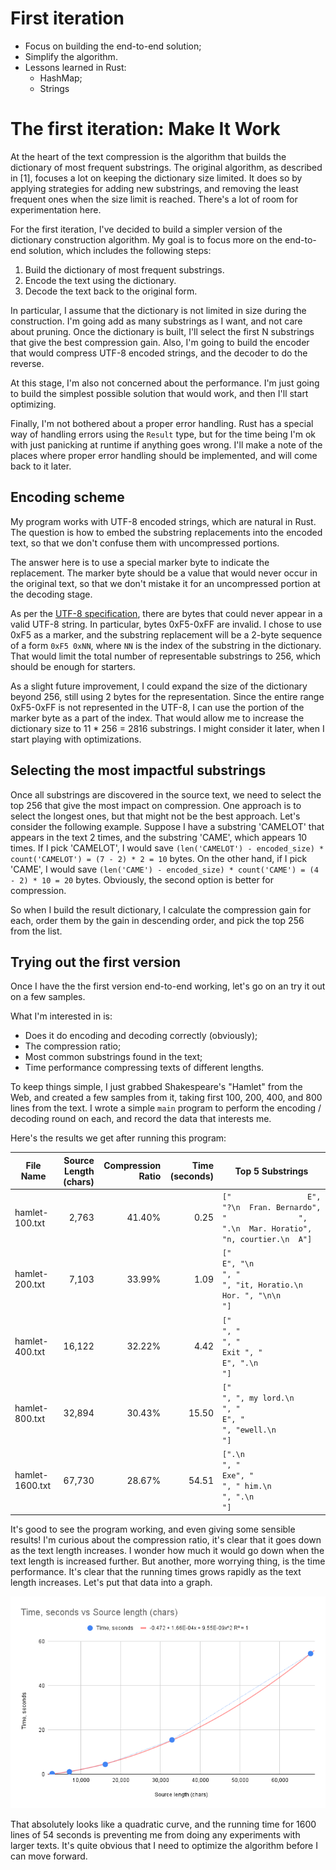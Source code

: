 # First iteration

- Focus on building the end-to-end solution;
- Simplify the algorithm.
- Lessons learned in Rust:
  - HashMap;
  - Strings

# The first iteration: Make It Work

At the heart of the text compression is the algorithm that builds the dictionary of most frequent substrings. The original algorithm, as described in [1], focuses a lot on keeping the dictionary size limited. It does so by applying strategies for adding new substrings, and removing the least frequent ones when the size limit is reached. There's a lot of room for experimentation here.

For the first iteration, I've decided to build a simpler version of the dictionary construction algorithm. My goal is to focus more on the end-to-end solution, which includes the following steps:

1. Build the dictionary of most frequent substrings.
2. Encode the text using the dictionary.
3. Decode the text back to the original form.

In particular, I assume that the dictionary is not limited in size during the construction. I'm going add as many substrings as I want, and not care about pruning. Once the dictionary is built, I'll select the first N substrings that give the best compression gain. Also, I'm going to build the encoder that would compress UTF-8 encoded strings, and the decoder to do the reverse.

At this stage, I'm also not concerned about the performance. I'm just going to build the simplest possible solution that would work, and then I'll start optimizing.

Finally, I'm not bothered about a proper error handling. Rust has a special way of handling errors using the `Result` type, but for the time being I'm ok with just panicking at runtime if anything goes wrong. I'll make a note of the places where proper error handling should be implemented, and will come back to it later.

## Encoding scheme

My program works with UTF-8 encoded strings, which are natural in Rust. The question is how to embed the substring replacements into the encoded text, so that we don't confuse them with uncompressed portions.

The answer here is to use a special marker byte to indicate the replacement. The marker byte should be a value that would never occur in the original text, so that we don't mistake it for an uncompressed portion at the decoding stage.

As per the [UTF-8 specification](https://en.wikipedia.org/wiki/UTF-8), there are bytes that could never appear in a valid UTF-8 string. In particular, bytes 0xF5-0xFF are invalid. I chose to use 0xF5 as a marker, and the substring replacement will be a 2-byte sequence of a form `0xF5 0xNN`, where `NN` is the index of the substring in the dictionary. That would limit the total number of representable substrings to 256, which should be enough for starters.

As a slight future improvement, I could expand the size of the dictionary beyond 256, still using 2 bytes for the representation. Since the entire range 0xF5-0xFF is not represented in the UTF-8, I can use the portion of the marker byte as a part of the index. That would allow me to increase the dictionary size to 11 \* 256 = 2816 substrings. I might consider it later, when I start playing with optimizations.

## Selecting the most impactful substrings

Once all substrings are discovered in the source text, we need to select the top 256 that give the most impact on compression. One approach is to select the longest ones, but that might not be the best approach. Let's consider the following example. Suppose I have a substring 'CAMELOT' that appears in the text 2 times, and the substring 'CAME', which appears 10 times. If I pick 'CAMELOT', I would save `(len('CAMELOT') - encoded_size) * count('CAMELOT') = (7 - 2) * 2 = 10` bytes. On the other hand, if I pick 'CAME', I would save `(len('CAME') - encoded_size) * count('CAME') = (4 - 2) * 10 = 20` bytes. Obviously, the second option is better for compression.

So when I build the result dictionary, I calculate the compression gain for each, order them by the gain in descending order, and pick the top 256 from the list.

## Trying out the first version

Once I have the the first version end-to-end working, let's go on an try it out on a few samples.

What I'm interested in is:

- Does it do encoding and decoding correctly (obviously);
- The compression ratio;
- Most common substrings found in the text;
- Time performance compressing texts of different lengths.

To keep things simple, I just grabbed Shakespeare's "Hamlet" from the Web, and created a few samples from it, taking first 100, 200, 400, and 800 lines from the text. I wrote a simple `main` program to perform the encoding / decoding round on each, and record the data that interests me.

Here's the results we get after running this program:

| File Name       | Source Length (chars) | Compression Ratio | Time (seconds) | Top 5 Substrings                                                                                                                                                                                                                                                                                              |
| --------------- | --------------------: | ----------------: | -------------: | ------------------------------------------------------------------------------------------------------------------------------------------------------------------------------------------------------------------------------------------------------------------------------------------------------------- |
| hamlet-100.txt  |                 2,763 |            41.40% |           0.25 | `["                 E", "?\n  Fran. Bernardo", "                ", ".\n  Mar. Horatio", "n, courtier.\n  A"]`                                                                                                                                                                                                 |
| hamlet-200.txt  |                 7,103 |            33.99% |           1.09 | `["                                 E", "\n                    ", "                    ", "it, Horatio.\n  Hor. ", "\n\n                "]`                                                                                                                                                                   |
| hamlet-400.txt  |                16,122 |            32.22% |           4.42 | `["                                            ", "                                        ", "                                 Exit ", "                                 E", ".\n                                "]`                                                                                         |
| hamlet-800.txt  |                32,894 |            30.43% |          15.50 | `["                                            ", ", my lord.\n                                ", "                                        E", "                                        ", "ewell.\n                                "]`                                                                       |
| hamlet-1600.txt |                67,730 |            28.67% |          54.51 | `[".\n                                                         ", "                                                     Exe", "                                                      ", " him.\n                                                ", ".\n                                                   "]` |

It's good to see the program working, and even giving some sensible results! I'm curious about the compression ratio, it's clear that it goes down as the text length increases. I wonder how much it would go down when the text length is increased further. But another, more worrying thing, is the time performance. It's clear that the running times grows rapidly as the text length increases. Let's put that data into a graph.

![Running times](./images/running-times.png)

That absolutely looks like a quadratic curve, and the running time for 1600 lines of 54 seconds is preventing me from doing any experiments with larger texts. It's quite obvious that I need to optimize the algorithm before I can move forward.
